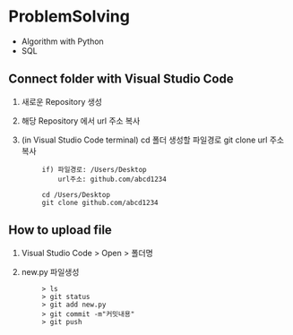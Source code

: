 # ProblemSolving
* Algorithm with Python
* SQL

## Connect folder with Visual Studio Code
1. 새로운 Repository 생성
2. 해당 Repository 에서 url 주소 복사
3. (in Visual Studio Code terminal)
            cd 폴더 생성할 파일경로
            git clone url 주소 복사
            
            if) 파일경로: /Users/Desktop
                url주소: github.com/abcd1234
            
            cd /Users/Desktop
            git clone github.com/abcd1234
            
## How to upload file
1. Visual Studio Code > Open > 폴더명
2. new.py 파일생성

            > ls
            > git status
            > git add new.py
            > git commit -m"커밋내용"
            > git push
        
